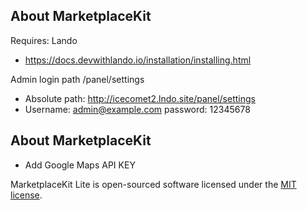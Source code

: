 ## About MarketplaceKit

Requires: Lando
- https://docs.devwithlando.io/installation/installing.html

Admin login path /panel/settings 
- Absolute path: http://icecomet2.lndo.site/panel/settings
- Username: admin@example.com password: 12345678

## About MarketplaceKit
- Add Google Maps API KEY

MarketplaceKit Lite is open-sourced software licensed under the [MIT license](https://opensource.org/licenses/MIT).
